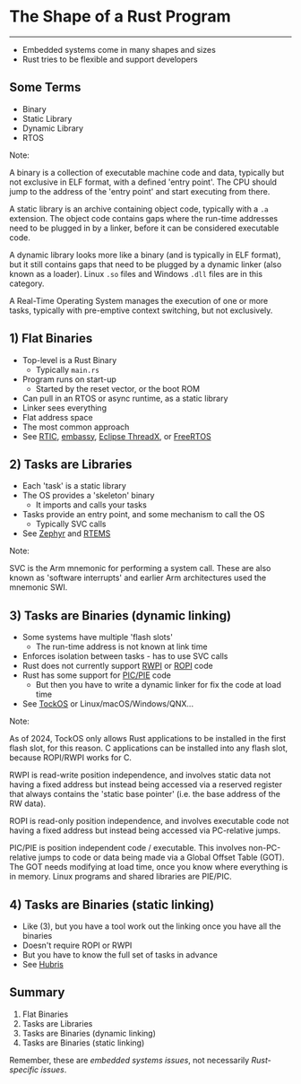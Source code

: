 # The Shape of a Rust Program

---

* Embedded systems come in many shapes and sizes
* Rust tries to be flexible and support developers

## Some Terms

* Binary
* Static Library
* Dynamic Library
* RTOS

Note:

A binary is a collection of executable machine code and data, typically but not
exclusive in ELF format, with a defined 'entry point'. The CPU should jump to
the address of the 'entry point' and start executing from there.

A static library is an archive containing object code, typically with a `.a`
extension. The object code contains gaps where the run-time addresses need to be
plugged in by a linker, before it can be considered executable code.

A dynamic library looks more like a binary (and is typically in ELF format), but
it still contains gaps that need to be plugged by a dynamic linker (also known
as a loader). Linux `.so` files and Windows `.dll` files are in this category.

A Real-Time Operating System manages the execution of one or more tasks,
typically with pre-emptive context switching, but not exclusively.

## 1) Flat Binaries

* Top-level is a Rust Binary
  * Typically `main.rs`
* Program runs on start-up
  * Started by the reset vector, or the boot ROM
* Can pull in an RTOS or async runtime, as a static library
* Linker sees everything
* Flat address space
* The most common approach
* See [RTIC](https://rtic.rs/), [embassy](https://embassy.dev), [Eclipse ThreadX](https://ferrous-systems.com/blog/rust-and-threadx/), or [FreeRTOS](https://github.com/ferrous-systems/freertos-experiments)

## 2) Tasks are Libraries

* Each 'task' is a static library
* The OS provides a 'skeleton' binary
  * It imports and calls your tasks
* Tasks provide an entry point, and some mechanism to call the OS
  * Typically SVC calls
* See [Zephyr](https://zephyrproject.org/zephyr-weekly-update-rust-coming-to-zephyr/) and [RTEMS](https://docs.rtems.org/branches/master/user/rust/index.html)

Note:

SVC is the Arm mnemonic for performing a system call. These are also known as
'software interrupts' and earlier Arm architectures used the mnemonic SWI.

## 3) Tasks are Binaries (dynamic linking)

* Some systems have multiple 'flash slots'
  * The run-time address is not known at link time
* Enforces isolation between tasks - has to use SVC calls
* Rust does not currently support [RWPI](https://developer.arm.com/documentation/dui0774/l/Compiler-Command-line-Options/-frwpi---fno-rwpi?lang=en) or [ROPI](https://developer.arm.com/documentation/dui0774/l/Compiler-Command-line-Options/-fropi---fno-ropi?lang=en) code
* Rust has some support for [PIC/PIE](https://mropert.github.io/2018/02/02/pic_pie_sanitizers/) code
  * But then you have to write a dynamic linker for fix the code at load time
* See [TockOS](https://tockos.org) or Linux/macOS/Windows/QNX...

Note:

As of 2024, TockOS only allows Rust applications to be installed in the first
flash slot, for this reason. C applications can be installed into any flash
slot, because ROPI/RWPI works for C.

RWPI is read-write position independence, and involves static data not having a
fixed address but instead being accessed via a reserved register that always
contains the 'static base pointer' (i.e. the base address of the RW data).

ROPI is read-only position independence, and involves executable code not having
a fixed address but instead being accessed via PC-relative jumps.

PIC/PIE is position independent code / executable. This involves non-PC-relative
jumps to code or data being made via a Global Offset Table (GOT). The GOT needs
modifying at load time, once you know where everything is in memory. Linux
programs and shared libraries are PIE/PIC.

## 4) Tasks are Binaries (static linking)

* Like (3), but you have a tool work out the linking once you have all the
  binaries
* Doesn't require ROPI or RWPI
* But you have to know the full set of tasks in advance
* See [Hubris](https://hubris.oxide.computer)

## Summary

1. Flat Binaries
2. Tasks are Libraries
3. Tasks are Binaries (dynamic linking)
4. Tasks are Binaries (static linking)

Remember, these are *embedded systems issues*, not necessarily *Rust-specific issues*.
